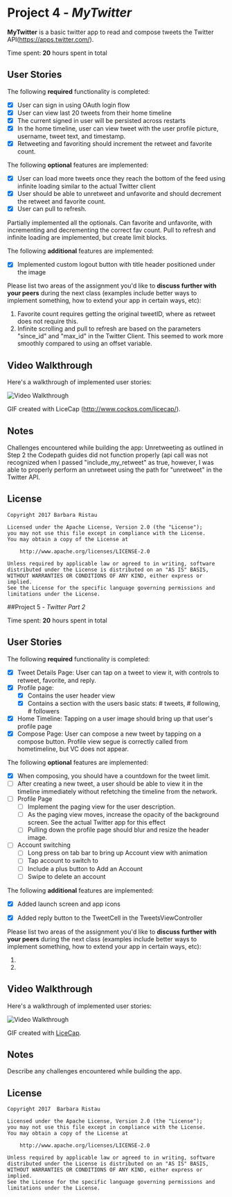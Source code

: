 # Project 4 - *MyTwitter*

**MyTwitter** is a basic twitter app to read and compose tweets the Twitter API(https://apps.twitter.com/).

Time spent: **20** hours spent in total

## User Stories

The following **required** functionality is completed:

- [X] User can sign in using OAuth login flow
- [X] User can view last 20 tweets from their home timeline
- [X] The current signed in user will be persisted across restarts
- [X] In the home timeline, user can view tweet with the user profile picture, username, tweet text, and timestamp.
- [X] Retweeting and favoriting should increment the retweet and favorite count.

The following **optional** features are implemented:

- [X] User can load more tweets once they reach the bottom of the feed using infinite loading similar to the actual Twitter client 
- [X] User should be able to unretweet and unfavorite and should decrement the retweet and favorite count. 
- [X] User can pull to refresh. 

Partially implemented all the optionals. Can favorite and unfavorite, with incrementing and decrementing the correct fav count.
Pull to refresh and infinite loading are implemented, but create limit blocks.  

The following **additional** features are implemented:

- [X] Implemented custom logout button with title header positioned under the image 

Please list two areas of the assignment you'd like to **discuss further with your peers** during the next class (examples include better ways to implement something, how to extend your app in certain ways, etc):

1. Favorite count requires getting the original tweetID, where as retweet does not require this.  
2. Infinite scrolling and pull to refresh are based on the parameters "since_id" and "max_id" in the Twitter Client.  This seemed to work more smoothly compared to using an offset variable.  

## Video Walkthrough 

Here's a walkthrough of implemented user stories:

<img src='http://i.imgur.com/41udklc.gif' title='Video Walkthrough' width='' alt='Video Walkthrough' />

GIF created with LiceCap (http://www.cockos.com/licecap/).

## Notes
Challenges encountered while building the app: Unretweeting as outlined in Step 2 the Codepath guides did not function properly (api call was not recognized when I passed "include_my_retweet" as true, however, I was able to properly perform an unretweet using the path for "unretweet" in the Twitter API.   


## License

    Copyright 2017 Barbara Ristau

    Licensed under the Apache License, Version 2.0 (the "License");
    you may not use this file except in compliance with the License.
    You may obtain a copy of the License at

        http://www.apache.org/licenses/LICENSE-2.0

    Unless required by applicable law or agreed to in writing, software
    distributed under the License is distributed on an "AS IS" BASIS,
    WITHOUT WARRANTIES OR CONDITIONS OF ANY KIND, either express or implied.
    See the License for the specific language governing permissions and
    limitations under the License.
    
   

##Project 5 - *Twitter Part 2*

Time spent: **20** hours spent in total

## User Stories

The following **required** functionality is completed:

- [X] Tweet Details Page: User can tap on a tweet to view it, with controls to retweet, favorite, and reply.
- [X] Profile page:
   - [X] Contains the user header view
   - [X] Contains a section with the users basic stats: # tweets, # following, # followers
- [X] Home Timeline: Tapping on a user image should bring up that user's profile page
- [X] Compose Page: User can compose a new tweet by tapping on a compose button.
Profile view segue is correctly called from hometimeline, but VC does not appear. 

The following **optional** features are implemented:

- [X] When composing, you should have a countdown for the tweet limit.
- [ ] After creating a new tweet, a user should be able to view it in the timeline immediately without refetching the timeline from the network.
- [ ] Profile Page
   - [ ] Implement the paging view for the user description.
   - [ ] As the paging view moves, increase the opacity of the background screen. See the actual Twitter app for this effect
   - [ ] Pulling down the profile page should blur and resize the header image.
- [ ] Account switching
   - [ ] Long press on tab bar to bring up Account view with animation
   - [ ] Tap account to switch to
   - [ ] Include a plus button to Add an Account
   - [ ] Swipe to delete an account

The following **additional** features are implemented:

- [X] Added launch screen and app icons
- [X] Added reply button to the TweetCell in the TweetsViewController


Please list two areas of the assignment you'd like to **discuss further with your peers** during the next class (examples include better ways to implement something, how to extend your app in certain ways, etc):

1. 
2. 

## Video Walkthrough 

Here's a walkthrough of implemented user stories:

<img src='http://i.imgur.com/RGLJUak.gif' title='Video Walkthrough' width='' alt='Video Walkthrough' />

GIF created with [LiceCap](http://www.cockos.com/licecap/).

## Notes

Describe any challenges encountered while building the app.

## License

    Copyright 2017  Barbara Ristau 
    
    Licensed under the Apache License, Version 2.0 (the "License");
    you may not use this file except in compliance with the License.
    You may obtain a copy of the License at

        http://www.apache.org/licenses/LICENSE-2.0

    Unless required by applicable law or agreed to in writing, software
    distributed under the License is distributed on an "AS IS" BASIS,
    WITHOUT WARRANTIES OR CONDITIONS OF ANY KIND, either express or implied.
    See the License for the specific language governing permissions and
    limitations under the License.
